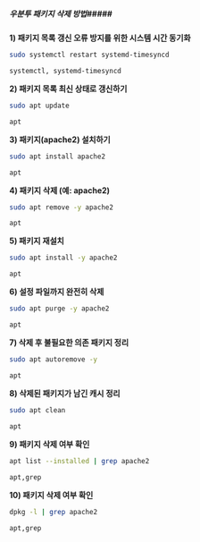 ##### 우분투 패키지 삭제 방법#####

**1) 패키지 목록 갱신 오류 방지를 위한 시스템 시간 동기화**

```bash
sudo systemctl restart systemd-timesyncd
```

```tech
systemctl, systemd-timesyncd
```

**2) 패키지 목록 최신 상태로 갱신하기**

```bash
sudo apt update
```

```tech
apt
```

**3) 패키지(apache2) 설치하기**

```bash
sudo apt install apache2
```

```tech
apt
```

**4) 패키지 삭제 (예: apache2)**

```bash
sudo apt remove -y apache2
```

```tech
apt
```

**5) 패키지 재설치**

```bash
sudo apt install -y apache2
```

```tech
apt
```

**6) 설정 파일까지 완전히 삭제**

```bash
sudo apt purge -y apache2
```

```tech
apt
```

**7) 삭제 후 불필요한 의존 패키지 정리**

```bash
sudo apt autoremove -y
```

```tech
apt
```

**8) 삭제된 패키지가 남긴 캐시 정리**

```bash
sudo apt clean
```

```tech
apt
```

**9) 패키지 삭제 여부 확인**

```bash
apt list --installed | grep apache2
```

```tech
apt,grep
```

**10) 패키지 삭제 여부 확인**

```bash
dpkg -l | grep apache2
```

```tech
apt,grep
```
